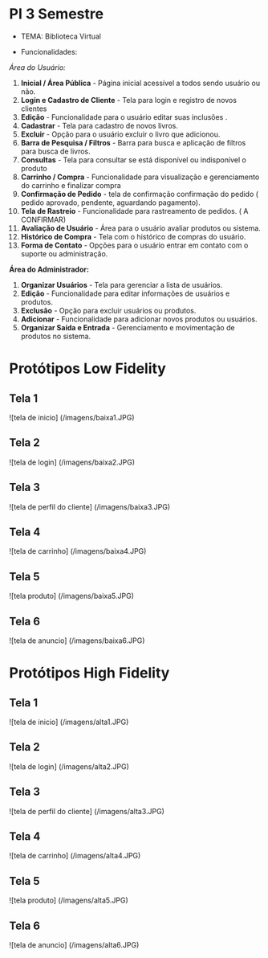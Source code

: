 # PI 3 Semestre

* TEMA: Biblioteca Virtual

* Funcionalidades:

*Área do Usuário:*
1. **Inicial / Área Pública** - Página inicial acessível a todos sendo usuário ou não.
2. **Login e Cadastro de Cliente** - Tela para login e registro de novos clientes
3. **Edição** - Funcionalidade para o usuário editar suas inclusões .
4. **Cadastrar** - Tela para cadastro de novos livros.
5. **Excluir** - Opção para o usuário excluir o livro que adicionou.
6. **Barra de Pesquisa / Filtros** - Barra para busca e aplicação de filtros para busca de livros.
7. **Consultas** - Tela para consultar se está disponível ou indisponível o produto
8. **Carrinho / Compra** - Funcionalidade para visualização e gerenciamento do carrinho e finalizar compra
9. **Confirmação de Pedido** - tela de confirmação confirmação do pedido ( pedido aprovado, pendente, aguardando pagamento).
10. **Tela de Rastreio** - Funcionalidade para rastreamento de pedidos. ( A CONFIRMAR)
11. **Avaliação de Usuário** - Área para o usuário avaliar produtos ou sistema.
12. **Histórico de Compra** - Tela com o histórico de compras do usuário.
13. **Forma de Contato** - Opções para o usuário entrar em contato com o suporte ou administração.
 
**Área do Administrador:**
1. **Organizar Usuários** - Tela para gerenciar a lista de usuários.
2. **Edição** - Funcionalidade para editar informações de usuários e produtos.
3. **Exclusão** - Opção para excluir usuários ou produtos.
4. **Adicionar** - Funcionalidade para adicionar novos produtos ou usuários.
5. **Organizar Saída e Entrada** - Gerenciamento e movimentação de produtos no sistema.

# Protótipos Low Fidelity

## Tela 1

![tela de inicio] (/imagens/baixa1.JPG)

## Tela 2

![tela de login] (/imagens/baixa2.JPG)

## Tela 3

![tela de perfil do cliente] (/imagens/baixa3.JPG)

## Tela 4

![tela de carrinho] (/imagens/baixa4.JPG)

## Tela 5

![tela produto] (/imagens/baixa5.JPG)

## Tela 6

![tela de anuncio] (/imagens/baixa6.JPG)



# Protótipos High Fidelity

## Tela 1

![tela de inicio] (/imagens/alta1.JPG)

## Tela 2

![tela de login] (/imagens/alta2.JPG)

## Tela 3

![tela de perfil do cliente] (/imagens/alta3.JPG)

## Tela 4

![tela de carrinho] (/imagens/alta4.JPG)

## Tela 5

![tela produto] (/imagens/alta5.JPG)

## Tela 6

![tela de anuncio] (/imagens/alta6.JPG)

